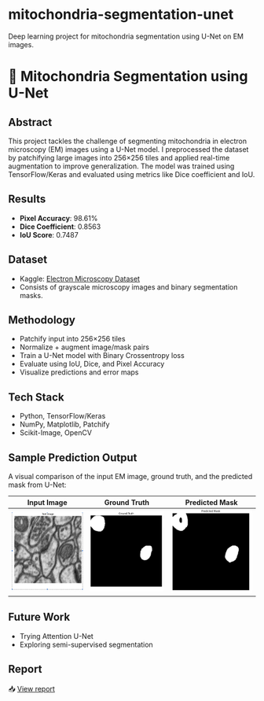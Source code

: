 # mitochondria-segmentation-unet
Deep learning project for mitochondria segmentation using U-Net on EM images.
# 🧬 Mitochondria Segmentation using U-Net

## Abstract
This project tackles the challenge of segmenting mitochondria in electron microscopy (EM) images using a U-Net model. I preprocessed the dataset by patchifying large images into 256×256 tiles and applied real-time augmentation to improve generalization. The model was trained using TensorFlow/Keras and evaluated using metrics like Dice coefficient and IoU.

## Results
-  **Pixel Accuracy**: 98.61%
-  **Dice Coefficient**: 0.8563
-  **IoU Score**: 0.7487

## Dataset
- Kaggle: [Electron Microscopy Dataset](https://www.kaggle.com/datasets/)
- Consists of grayscale microscopy images and binary segmentation masks.

##  Methodology
- Patchify input into 256×256 tiles
- Normalize + augment image/mask pairs
- Train a U-Net model with Binary Crossentropy loss
- Evaluate using IoU, Dice, and Pixel Accuracy
- Visualize predictions and error maps

## Tech Stack
- Python, TensorFlow/Keras
- NumPy, Matplotlib, Patchify
- Scikit-Image, OpenCV

## Sample Prediction Output

A visual comparison of the input EM image, ground truth, and the predicted mask from U-Net:

| Input Image | Ground Truth | Predicted Mask |
|-------------|--------------|----------------|
| ![Input](results/sample_preds/input.png) | ![Ground Truth](results/sample_preds/gt.png) | ![Prediction](results/sample_preds/pt.png) |


## Future Work
- Trying Attention U-Net
- Exploring semi-supervised segmentation

## Report

📥 [View report](https://github.com/paavni24/mitochondria-segmentation-unet/blob/main/report.pdf)

